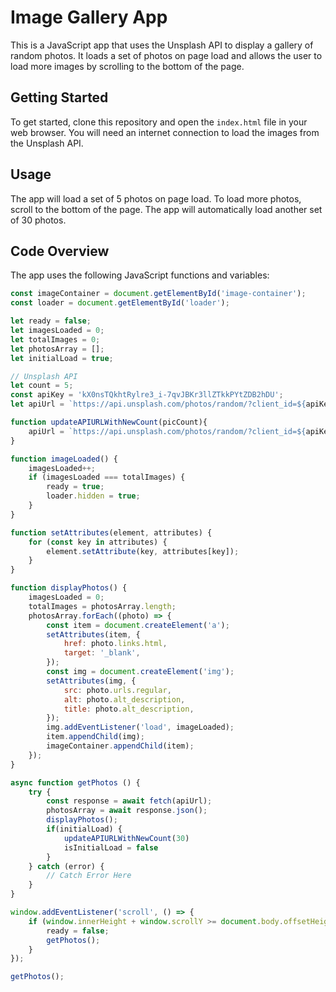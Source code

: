 # Image Gallery App

This is a JavaScript app that uses the Unsplash API to display a gallery of random photos. It loads a set of photos on page load and allows the user to load more images by scrolling to the bottom of the page.

## Getting Started

To get started, clone this repository and open the `index.html` file in your web browser. You will need an internet connection to load the images from the Unsplash API.

## Usage

The app will load a set of 5 photos on page load. To load more photos, scroll to the bottom of the page. The app will automatically load another set of 30 photos.

## Code Overview

The app uses the following JavaScript functions and variables:

```javascript
const imageContainer = document.getElementById('image-container');
const loader = document.getElementById('loader');

let ready = false;
let imagesLoaded = 0;
let totalImages = 0;
let photosArray = [];
let initialLoad = true;

// Unsplash API
let count = 5;
const apiKey = 'kX0nsTQkhtRylre3_i-7qvJBKr3llZTkkPYtZDB2hDU';
let apiUrl = `https://api.unsplash.com/photos/random/?client_id=${apiKey}&count=${count}`;

function updateAPIURLWithNewCount(picCount){
    apiUrl = `https://api.unsplash.com/photos/random/?client_id=${apiKey}&count=${picCount}`;
}

function imageLoaded() {
    imagesLoaded++;    
    if (imagesLoaded === totalImages) {
        ready = true;
        loader.hidden = true;            
    }
}

function setAttributes(element, attributes) {
    for (const key in attributes) {
        element.setAttribute(key, attributes[key]);
    }
}

function displayPhotos() {
    imagesLoaded = 0;
    totalImages = photosArray.length;    
    photosArray.forEach((photo) => {
        const item = document.createElement('a');
        setAttributes(item, {
            href: photo.links.html,
            target: '_blank',
        });
        const img = document.createElement('img');
        setAttributes(img, {
            src: photo.urls.regular,
            alt: photo.alt_description,
            title: photo.alt_description,
        });
        img.addEventListener('load', imageLoaded);
        item.appendChild(img);
        imageContainer.appendChild(item);
    });
}

async function getPhotos () {
    try {
        const response = await fetch(apiUrl);
        photosArray = await response.json();
        displayPhotos();
        if(initialLoad) {
            updateAPIURLWithNewCount(30)
            isInitialLoad = false
        }
    } catch (error) {
        // Catch Error Here
    }
}

window.addEventListener('scroll', () => {
    if (window.innerHeight + window.scrollY >= document.body.offsetHeight - 1000 && ready) {
        ready = false;
        getPhotos();        
    }
});

getPhotos();
